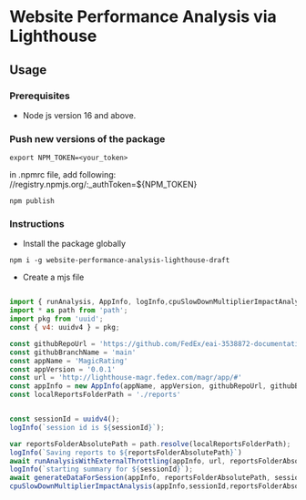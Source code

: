 # Website Performance Analysis via Lighthouse 

## Usage 

### Prerequisites
* Node js version 16 and above. 

### Push new versions of the package
````shell
export NPM_TOKEN=<your_token>
````

in .npmrc file, add following:
//registry.npmjs.org/:_authToken=${NPM_TOKEN}

````shell
npm publish
````
### Instructions

- Install the package globally
```` shell
npm i -g website-performance-analysis-lighthouse-draft 
````

- Create a mjs file

```` javascript

import { runAnalysis, AppInfo, logInfo,cpuSlowDownMultiplierImpactAnalysis,generateDataForSession,runAnalysisWithExternalThrottling } from 'website-performance-analysis-lighthouse-draft';
import * as path from 'path';
import pkg from 'uuid';
const { v4: uuidv4 } = pkg;

const githubRepoUrl = 'https://github.com/FedEx/eai-3538872-documentation';
const githubBranchName = 'main'
const appName = 'MagicRating'
const appVersion = '0.0.1'
const url = 'http://lighthouse-magr.fedex.com/magr/app/#'
const appInfo = new AppInfo(appName, appVersion, githubRepoUrl, githubBranchName, "mjs script")
const localReportsFolderPath = './reports'


const sessionId = uuidv4();
logInfo(`session id is ${sessionId}`);

var reportsFolderAbsolutePath = path.resolve(localReportsFolderPath);
logInfo(`Saving reports to ${reportsFolderAbsolutePath}`)
await runAnalysisWithExternalThrottling(appInfo, url, reportsFolderAbsolutePath,sessionId);
logInfo(`starting summary for ${sessionId}`);
await generateDataForSession(appInfo, reportsFolderAbsolutePath, sessionId);
cpuSlowDownMultiplierImpactAnalysis(appInfo,sessionId,reportsFolderAbsolutePath);

````


